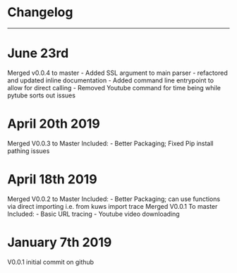 # Changelog
---

# June 23rd
Merged v0.0.4 to master
    - Added SSL argument to main parser
    - refactored and updated inline documentation
    - Added command line entrypoint to allow for direct calling
    - Removed Youtube command for time being while pytube sorts out issues

# April 20th 2019
Merged V0.0.3 to Master
Included:
    - Better Packaging; Fixed Pip install pathing issues


# April 18th 2019
Merged V0.0.2 to Master
Included:
    - Better Packaging; can use functions via direct importing
    i.e. from kuws import trace
Merged V0.0.1 To master
Included:
    - Basic URL tracing
    - Youtube video downloading

# January 7th 2019
V0.0.1 initial commit on github